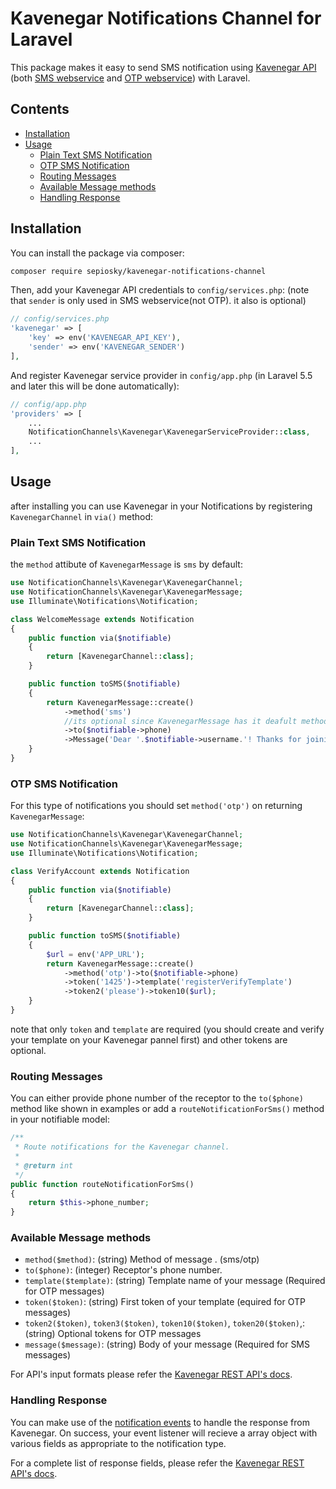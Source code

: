 # Kavenegar Notifications Channel for Laravel

This package makes it easy to send SMS notification using [Kavenegar API](https://kavenegar.com) (both [SMS webservice](https://kavenegar.com/register-webservice-sms.html) and [OTP webservice](https://kavenegar.com/sms/verification)) with Laravel.


## Contents

- [Installation](#installation)
- [Usage](#usage)
  - [Plain Text SMS Notification](#plain-text-sms-notification)
  - [OTP SMS Notification](#otp-sms-notification)
  - [Routing Messages](#routing-messages)
  - [Available Message methods](#available-message-methods)
  - [Handling Response](#handling-response)


## Installation

You can install the package via composer:

```bash
composer require sepiosky/kavenegar-notifications-channel
```

Then, add your Kavenegar API credentials to `config/services.php`:
(note that `sender` is only used in SMS webservice(not OTP). it also is optional)

```php
// config/services.php
'kavenegar' => [
    'key' => env('KAVENEGAR_API_KEY'),
    'sender' => env('KAVENEGAR_SENDER')
],
```

And register Kavenegar service provider in `config/app.php` (in Laravel 5.5 and later this will be done automatically):

```php
// config/app.php
'providers' => [
    ...
    NotificationChannels\Kavenegar\KavenegarServiceProvider::class,
    ...
],
```

## Usage

after installing you can use Kavenegar in your Notifications by registering `KavenegarChannel` in `via()` method:

### Plain Text SMS Notification

the `method` attibute of `KavenegarMessage` is `sms` by default:

```php
use NotificationChannels\Kavenegar\KavenegarChannel;
use NotificationChannels\Kavenegar\KavenegarMessage;
use Illuminate\Notifications\Notification;

class WelcomeMessage extends Notification
{
    public function via($notifiable)
    {
        return [KavenegarChannel::class];
    }

    public function toSMS($notifiable)
    {
        return KavenegarMessage::create()
            ->method('sms')
            //its optional since KavenegarMessage has it deafult method set sms
            ->to($notifiable->phone)
            ->Message('Dear '.$notifiable->username.'! Thanks for joining us');
    }
}
```

### OTP SMS Notification

For this type of notifications you should set `method('otp')` on returning `KavenegarMessage`:

```php
use NotificationChannels\Kavenegar\KavenegarChannel;
use NotificationChannels\Kavenegar\KavenegarMessage;
use Illuminate\Notifications\Notification;

class VerifyAccount extends Notification
{
    public function via($notifiable)
    {
        return [KavenegarChannel::class];
    }

    public function toSMS($notifiable)
    {
        $url = env('APP_URL');
        return KavenegarMessage::create()
            ->method('otp')->to($notifiable->phone)
            ->token('1425')->template('registerVerifyTemplate')
            ->token2('please')->token10($url);
    }
}
```

note that only `token` and `template` are required (you should create and verify your template on your Kavenegar pannel first) and other tokens are optional.


### Routing Messages

You can either provide phone number of the receptor to the `to($phone)` method like shown in examples or add a `routeNotificationForSms()` method in your notifiable model:

```php
/**
 * Route notifications for the Kavenegar channel.
 *
 * @return int
 */
public function routeNotificationForSms()
{
    return $this->phone_number;
}
```

### Available Message methods

- `method($method)`: (string) Method of message . (sms/otp)
- `to($phone)`: (integer) Receptor's phone number.
- `template($template)`: (string) Template name of your message (Required for OTP messages)
- `token($token)`: (string) First token of your template (equired for OTP messages)
- `token2($token)`, `token3($token)`, `token10($token)`, `token20($token)`,: (string) Optional tokens for OTP messages
- `message($message)`: (string) Body of your message (Required for SMS messages)

For API's input formats please refer the [Kavenegar REST API's docs](https://kavenegar.com/rest.html).

### Handling Response

You can make use of the [notification events](https://laravel.com/docs/8.x/notifications#notification-events) to handle the response from Kavenegar. On success, your event listener will recieve a array object with various fields as appropriate to the notification type.

For a complete list of response fields, please refer the [Kavenegar REST API's docs](https://kavenegar.com/rest.html).
